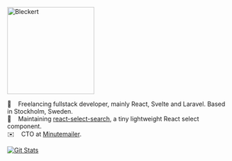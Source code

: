 <a href="https://tobiasbleckert.se"><img width="200" alt="Bleckert" src="https://user-images.githubusercontent.com/263465/91834094-de9ebe80-ec47-11ea-9bfa-ac31cb97585b.png"></a>

🔭 &nbsp;&nbsp; Freelancing fullstack developer, mainly React, Svelte and Laravel. Based in Stockholm, Sweden.  
🚀 &nbsp;&nbsp; Maintaining [react-select-search](https://github.com/tbleckert/react-select-search), a tiny lightweight React select component.  
✉️ &nbsp;&nbsp; CTO at [Minutemailer](https://minutemailer.com). 

<a href="https://github.com/nunomaduro"><img alt="Git Stats" src="https://github-readme-stats.vercel.app/api?username=tbleckert&show_icons=true" /></a>
